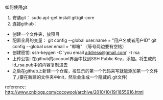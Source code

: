 如何使用git
1. 安装git：
sudo apt-get install git/git-core
2. 连接github：
- 创建一个文件夹，放项目
- 配置全局的变量：
git config --global user.name = "用户名或者用户ID"
git config --global user.email = "邮箱"
（等号两边要有空格）
- 创建密钥:
ssh-keygen -C 'you email address@gmail.com' -t rsa
- 上传公钥:
在github的account界面中找到SSH Public Key，添加。将生成的id_rsa.pub中的内容复制进去
- 之后在github上新建一个仓库，按显示的第一个代码来写就能添加第一个文件了,(要在新建的文件夹中init，然后会生成一个隐藏的.git文件)

reference: http://www.cnblogs.com/cocowool/archive/2010/10/19/1855616.html
